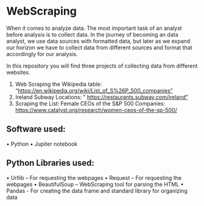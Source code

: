 # WebScraping

When it comes to analyze data. The most important task of an analyst before analysis is to collect data. In the journey of becoming an data analyst, we use data sources with formatted data, but later as we expand our horizon we have to collect data from different sources and format that accordingly for our analysis. 

In this repository you will find three projects of collecting data from different websites.
1.	Web Scraping the Wikipedia table: “https://en.wikipedia.org/wiki/List_of_S%26P_500_companies”
2.	Ireland Subway Locations: " https://restaurants.subway.com/ireland”
3.	Scraping the List: Female CEOs of the S&P 500 Companies: https://www.catalyst.org/research/women-ceos-of-the-sp-500/ 


<H2>
Software used: </H2>
•	Python
•	Jupiter notebook

<H2>Python Libraries used:</H2>
•	Urllib – For requesting the webpages
•	Request – For requesting the webpages
•	BeautifulSoup – WebScraping tool for parsing the HTML
•	Pandas - For creating the data frame and standard library for organizing data
